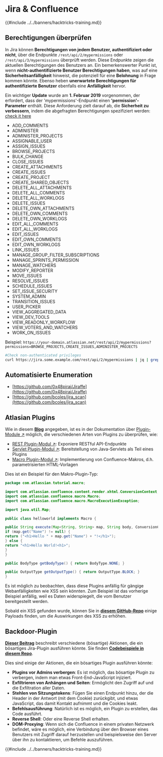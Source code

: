 # Jira & Confluence

{{#include ../../banners/hacktricks-training.md}}

## Berechtigungen überprüfen

In Jira können **Berechtigungen von jedem Benutzer, authentifiziert oder nicht**, über die Endpunkte `/rest/api/2/mypermissions` oder `/rest/api/3/mypermissions` überprüft werden. Diese Endpunkte zeigen die aktuellen Berechtigungen des Benutzers an. Ein bemerkenswerter Punkt ist, wenn **nicht-authentifizierte Benutzer Berechtigungen haben**, was auf eine **Sicherheitsanfälligkeit** hinweist, die potenziell für eine **Belohnung** in Frage kommen könnte. Ebenso heben **unerwartete Berechtigungen für authentifizierte Benutzer** ebenfalls eine **Anfälligkeit** hervor.

Ein wichtiger **Update** wurde am **1. Februar 2019** vorgenommen, der erfordert, dass der 'mypermissions'-Endpunkt einen **'permission'-Parameter** enthält. Diese Anforderung zielt darauf ab, die **Sicherheit zu verbessern**, indem die abgefragten Berechtigungen spezifiziert werden: [check it here](https://developer.atlassian.com/cloud/jira/platform/change-notice-get-my-permissions-requires-permissions-query-parameter/#change-notice---get-my-permissions-resource-will-require-a-permissions-query-parameter)

- ADD_COMMENTS
- ADMINISTER
- ADMINISTER_PROJECTS
- ASSIGNABLE_USER
- ASSIGN_ISSUES
- BROWSE_PROJECTS
- BULK_CHANGE
- CLOSE_ISSUES
- CREATE_ATTACHMENTS
- CREATE_ISSUES
- CREATE_PROJECT
- CREATE_SHARED_OBJECTS
- DELETE_ALL_ATTACHMENTS
- DELETE_ALL_COMMENTS
- DELETE_ALL_WORKLOGS
- DELETE_ISSUES
- DELETE_OWN_ATTACHMENTS
- DELETE_OWN_COMMENTS
- DELETE_OWN_WORKLOGS
- EDIT_ALL_COMMENTS
- EDIT_ALL_WORKLOGS
- EDIT_ISSUES
- EDIT_OWN_COMMENTS
- EDIT_OWN_WORKLOGS
- LINK_ISSUES
- MANAGE_GROUP_FILTER_SUBSCRIPTIONS
- MANAGE_SPRINTS_PERMISSION
- MANAGE_WATCHERS
- MODIFY_REPORTER
- MOVE_ISSUES
- RESOLVE_ISSUES
- SCHEDULE_ISSUES
- SET_ISSUE_SECURITY
- SYSTEM_ADMIN
- TRANSITION_ISSUES
- USER_PICKER
- VIEW_AGGREGATED_DATA
- VIEW_DEV_TOOLS
- VIEW_READONLY_WORKFLOW
- VIEW_VOTERS_AND_WATCHERS
- WORK_ON_ISSUES

Beispiel: `https://your-domain.atlassian.net/rest/api/2/mypermissions?permissions=BROWSE_PROJECTS,CREATE_ISSUES,ADMINISTER_PROJECTS`
```bash
#Check non-authenticated privileges
curl https://jira.some.example.com/rest/api/2/mypermissions | jq | grep -iB6 '"havePermission": true'
```
## Automatisierte Enumeration

- [https://github.com/0x48piraj/Jiraffe](https://github.com/0x48piraj/Jiraffe)
- [https://github.com/bcoles/jira_scan](https://github.com/bcoles/jira_scan)

## Atlasian Plugins

Wie in diesem [**Blog**](https://cyllective.com/blog/posts/atlassian-audit-plugins) angegeben, ist es in der Dokumentation über [Plugin-Module ↗](https://developer.atlassian.com/server/framework/atlassian-sdk/plugin-modules/) möglich, die verschiedenen Arten von Plugins zu überprüfen, wie:

- [REST Plugin-Modul ↗](https://developer.atlassian.com/server/framework/atlassian-sdk/rest-plugin-module): Exponiere RESTful API-Endpunkte
- [Servlet Plugin-Modul ↗](https://developer.atlassian.com/server/framework/atlassian-sdk/servlet-plugin-module/): Bereitstellung von Java-Servlets als Teil eines Plugins
- [Macro Plugin-Modul ↗](https://developer.atlassian.com/server/confluence/macro-module/): Implementierung von Confluence-Makros, d.h. parametrisierten HTML-Vorlagen

Dies ist ein Beispiel für den Makro-Plugin-Typ:
```java
package com.atlassian.tutorial.macro;

import com.atlassian.confluence.content.render.xhtml.ConversionContext;
import com.atlassian.confluence.macro.Macro;
import com.atlassian.confluence.macro.MacroExecutionException;

import java.util.Map;

public class helloworld implements Macro {

public String execute(Map<String, String> map, String body, ConversionContext conversionContext) throws MacroExecutionException {
if (map.get("Name") != null) {
return ("<h1>Hello " + map.get("Name") + "!</h1>");
} else {
return "<h1>Hello World!<h1>";
}
}

public BodyType getBodyType() { return BodyType.NONE; }

public OutputType getOutputType() { return OutputType.BLOCK; }
}
```
Es ist möglich zu beobachten, dass diese Plugins anfällig für gängige Webanfälligkeiten wie XSS sein könnten. Zum Beispiel ist das vorherige Beispiel anfällig, weil es Daten widerspiegelt, die vom Benutzer bereitgestellt werden.&#x20;

Sobald ein XSS gefunden wurde, können Sie in [**diesem GitHub-Repo**](https://github.com/cyllective/XSS-Payloads/tree/main/Confluence) einige Payloads finden, um die Auswirkungen des XSS zu erhöhen.

## Backdoor-Plugin

[**Dieser Beitrag**](https://cyllective.com/blog/posts/atlassian-malicious-plugin) beschreibt verschiedene (bösartige) Aktionen, die ein bösartiges Jira-Plugin ausführen könnte. Sie finden [**Codebeispiele in diesem Repo**](https://github.com/cyllective/malfluence).

Dies sind einige der Aktionen, die ein bösartiges Plugin ausführen könnte:

- **Plugins vor Admins verbergen**: Es ist möglich, das bösartige Plugin zu verbergen, indem man etwas Front-End-JavaScript injiziert.
- **Exfiltrieren von Anhängen und Seiten**: Ermöglicht den Zugriff auf und die Exfiltration aller Daten.
- **Stehlen von Sitzungstokens**: Fügen Sie einen Endpunkt hinzu, der die Header in der Antwort (mit dem Cookie) zurückgibt, und etwas JavaScript, das damit Kontakt aufnimmt und die Cookies leakt.
- **Befehlsausführung**: Natürlich ist es möglich, ein Plugin zu erstellen, das Code ausführt.
- **Reverse Shell**: Oder eine Reverse Shell erhalten.
- **DOM-Proxying**: Wenn sich die Confluence in einem privaten Netzwerk befindet, wäre es möglich, eine Verbindung über den Browser eines Benutzers mit Zugriff darauf herzustellen und beispielsweise den Server über ihn zu kontaktieren, um Befehle auszuführen.

{{#include ../../banners/hacktricks-training.md}}

